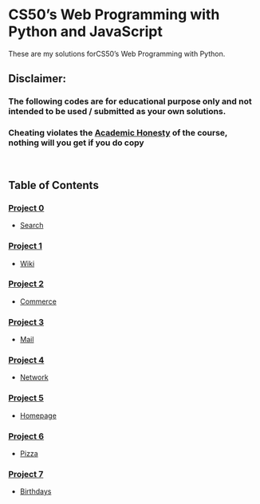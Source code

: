 # CS50’s Web Programming with Python and JavaScript

These are my solutions forCS50’s Web Programming with Python.

## Disclaimer:

### The following codes are for educational purpose only and not intended to be used / submitted as your own solutions.
### **Cheating violates the [Academic Honesty](https://cs50.harvard.edu/web/2020/honesty/) of the course, nothing will you get if you do copy**

<br/>

## Table of Contents
### [Project 0](https://cs50.harvard.edu/web/2020/Projects/0/search)
- [Search](search/)


### [Project 1](https://cs50.harvard.edu/web/2020/Projects/1/wiki)
- [Wiki](wiki/)


### [Project 2](https://cs50.harvard.edu/web/2022/Projects/2/commerce)
- [Commerce](commerce/)


### [Project 3](https://cs50.harvard.edu/web/2020/Projects/3/mail)
- [Mail](mail/)

### [Project 4](https://cs50.harvard.edu/web/projects/4/network/)
- [Network](project4/)

### [Project 5](https://cs50.harvard.edu/web/2020/Projects/3/mail) 
- [Homepage](homepage/)
  
### [Project 6](https://cs50.harvard.edu/web/2020/Projects/3/mail)
- [Pizza](project3/)

### [Project 7](https://cs50.harvard.edu/web/projects/4/network/) 
- [Birthdays](birthdays/)


